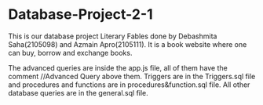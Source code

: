# Database-Project-2-1

This is our database project Literary Fables done by Debashmita Saha(2105098) and Azmain Apro(2105111).
It is a book website where one can buy, borrow and exchange books.

The advanced queries are inside the app.js file, all of them have the comment //Advanced Query above them.
Triggers are in the Triggers.sql file and procedures and functions are in procedures&function.sql file.
All other database queries are in the general.sql file.
